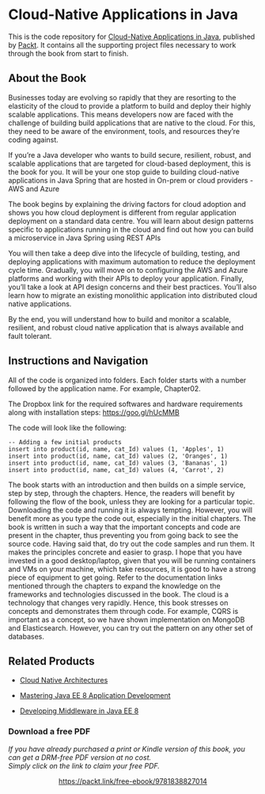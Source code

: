 


# Cloud-Native Applications in Java
This is the code repository for [Cloud-Native Applications in Java](https://www.packtpub.com/application-development/cloud-native-applications-java?utm_source=github&utm_medium=repository&utm_campaign=9781787124349), published by [Packt](https://www.packtpub.com/?utm_source=github). It contains all the supporting project files necessary to work through the book from start to finish.
## About the Book
Businesses today are evolving so rapidly that they are resorting to the elasticity of the cloud to provide a platform to build and deploy their highly scalable applications. This means developers now are faced with the challenge of building build applications that are native to the cloud. For this, they need to be aware of the environment, tools, and resources they’re coding against.

If you’re a Java developer who wants to build secure, resilient, robust, and scalable applications that are targeted for cloud-based deployment, this is the book for you. It will be your one stop guide to building cloud-native applications in Java Spring that are hosted in On-prem or cloud providers - AWS and Azure

The book begins by explaining the driving factors for cloud adoption and shows you how cloud deployment is different from regular application deployment on a standard data centre. You will learn about design patterns specific to applications running in the cloud and find out how you can build a microservice in Java Spring using REST APIs

You will then take a deep dive into the lifecycle of building, testing, and deploying applications with maximum automation to reduce the deployment cycle time. Gradually, you will move on to configuring the AWS and Azure platforms and working with their APIs to deploy your application. Finally, you’ll take a look at API design concerns and their best practices. You’ll also learn how to migrate an existing monolithic application into distributed cloud native applications.

By the end, you will understand how to build and monitor a scalable, resilient, and robust cloud native application that is always available and fault tolerant.
## Instructions and Navigation
All of the code is organized into folders. Each folder starts with a number followed by the application name. For example, Chapter02.

The Dropbox link for the required softwares and hardware requirements along with installation steps:
https://goo.gl/hUcMMB

The code will look like the following:
```
-- Adding a few initial products
insert into product(id, name, cat_Id) values (1, 'Apples', 1) 
insert into product(id, name, cat_Id) values (2, 'Oranges', 1) 
insert into product(id, name, cat_Id) values (3, 'Bananas', 1) 
insert into product(id, name, cat_Id) values (4, 'Carrot', 2) 
```

The book starts with an introduction and then builds on a simple service, step by step, through the chapters. Hence, the readers will benefit by following the flow of the book, unless they are looking for a particular topic.
Downloading the code and running it is always tempting. However, you will benefit more as you type the code out, especially in the initial chapters. The book is written in such a way that the important concepts and code are present in the chapter, thus preventing you from going back to see the source code.
Having said that, do try out the code samples and run them. It makes the principles concrete and easier to grasp. 
I hope that you have invested in a good desktop/laptop, given that you will be running containers and VMs on your machine, which take resources, it is good to have a strong piece of equipment to get going. 
Refer to the documentation links mentioned through the chapters to expand the knowledge on the frameworks and technologies discussed in the book.
The cloud is a technology that changes very rapidly. Hence, this book stresses on concepts and demonstrates them through code. For example, CQRS is important as a concept, so we have shown implementation on MongoDB and Elasticsearch. However, you can try out the pattern on any other set of databases.

## Related Products
* [Cloud Native Architectures](https://www.packtpub.com/application-development/cloud-native-architectures?utm_source=github&utm_medium=repository&utm_campaign=9781787280540)

* [Mastering Java EE 8 Application Development](https://www.packtpub.com/application-development/mastering-java-ee-8-application-development?utm_source=github&utm_medium=repository&utm_campaign=9781786469205)

* [Developing Middleware in Java EE 8](https://www.packtpub.com/application-development/developing-middleware-java-ee-8?utm_source=github&utm_medium=repository&utm_campaign=9781788391078)

### Download a free PDF

 <i>If you have already purchased a print or Kindle version of this book, you can get a DRM-free PDF version at no cost.<br>Simply click on the link to claim your free PDF.</i>
<p align="center"> <a href="https://packt.link/free-ebook/9781838827014">https://packt.link/free-ebook/9781838827014 </a> </p>